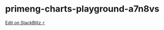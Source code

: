 # primeng-charts-playground-a7n8vs

[Edit on StackBlitz ⚡️](https://stackblitz.com/edit/primeng-charts-playground-a7n8vs)